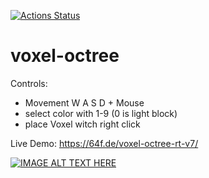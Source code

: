 [![Actions Status](https://github.com/FoxelFox/voxel-octree/workflows/build/badge.svg)](https://github.com/FoxelFox/voxel-octree/actions)


# voxel-octree

Controls:
* Movement W A S D + Mouse
* select color with 1-9 (0 is light block)
* place Voxel witch right click

Live Demo: https://64f.de/voxel-octree-rt-v7/

[![IMAGE ALT TEXT HERE](https://img.youtube.com/vi/1Sfj7V59kPY/0.jpg)](https://www.youtube.com/watch?v=1Sfj7V59kPY)